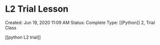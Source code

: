 # L2 Trial Lesson

Created: Jun 19, 2020 11:09 AM
Status: Complete
Type: [[Python]] 2, Trial Class

[[python L2 trial]]
